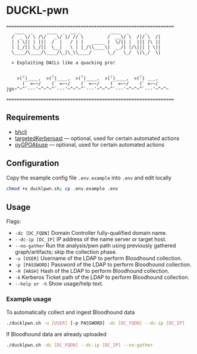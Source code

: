 # DUCKL-pwn
```
===============================================================
   ____  _     ____  _  __ _           ____  _      _     
  /  _ \/ \ /\/   _\/ |/ // \         /  __\/ \  /|/ \  /|
  | | \|| | |||  /  |   / | |   _____ |  \/|| |  ||| |\ ||
  | |_/|| \_/||  \__|   \ | |_/\\____\|  __/| |/\||| | \||
  \____/\____/\____/\_|\_\\____/      \_/   \_/  \|\_/  \|
                                                        
  > Exploiting DACLs like a quacking pro!

      _          _          _          _          _
    >(')____,  >(')____,  >(')____,  >(')____,  >(') ___,
      (` =~~/    (` =~~/    (` =~~/    (` =~~/    (` =~~/
jgs~^~^`---'~^~^~^`---'~^~^~^`---'~^~^~^`---'~^~^~^`---'~^~^~

===============================================================
```
## Requirements
- [bhcli](https://github.com/exploide/bhcli)
- [targetedKerberoast](https://github.com/ShutdownRepo/targetedKerberoast) — optional, used for certain automated actions
- [pyGPOAbuse](https://github.com/Hackndo/pyGPOAbuse) — optional, used for certain automated actions
## Configuration
Copy the example config file `.env.example` into `.env` and edit locally
```sh
chmod +x ducklpwn.sh; cp .env.example .env
```
## Usage 
Flags:
- `-dc [DC_FQDN]`
  Domain Controller fully-qualified domain name.
- `--dc-ip [DC_IP]`
  IP address of the name server or target host.
- `--no-gather`
  Run the analysis/pwn path using previously gathered graph/artifacts; skip the collection phase.
- `-u [USER]`
  Username of the LDAP to perform Bloodhound collection.
- `-p [PASSWORD]`
  Password of the LDAP to perform Bloodhound collection.
- `-H [HASH]`
  Hash of the LDAP to perform Bloodhound collection.
- `-k`
  Kerberos Ticket path of the LDAP to perform Bloodhound collection.
- `--help or -h`
  Show usage/help text.
### Example usage
To automatically collect and ingest Bloodhound data
```sh
./ducklpwn.sh -u [USER] [-p PASSWORD] -dc [DC_FQDN] --dc-ip [DC_IP] 
```
If Bloodhound data are already uploaded
```sh
./ducklpwn.sh -dc [DC_FQDN] --dc-ip [DC_IP] --no-gather
```
